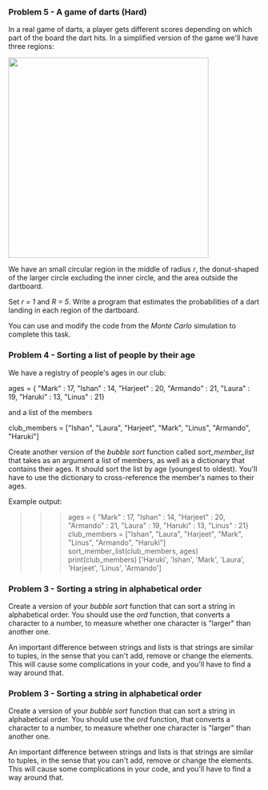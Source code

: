 ### Problem 5 - A game of darts (Hard)

In a real game of darts, a player gets different scores depending on which part
of the board  the dart hits. In a simplified version of the game we'll have
three regions:

<img src="media/problem5-dartboard.png" width="400px"/>

We have an small circular region in the middle of radius _r_, the donut-shaped
of the larger circle excluding the inner circle, and the area outside the
dartboard.

Set _r = 1_ and _R = 5_. Write a program that estimates the probabilities
of a dart landing in each region of the dartboard.

You can use and modify the code from the _Monte Carlo_ simulation to complete
this task.


### Problem 4 - Sorting a list of people by their age

We have a registry of people's ages in our club:

  ages = { "Mark" : 17, "Ishan" : 14, "Harjeet" : 20, "Armando" : 21, "Laura" : 19, "Haruki" : 13,  "Linus" : 21}

and a list of the members

  club_members = ["Ishan", "Laura", "Harjeet", "Mark", "Linus", "Armando", "Haruki"]

Create another version of the _bubble sort_ function called *sort_member_list*
that takes as an argument a list of members, as well as a dictionary that contains
their ages. It should sort the list by age (youngest to oldest). You'll have to use
the dictionary to cross-reference the member's names to their ages.

Example output:

  >>> ages = { "Mark" : 17, "Ishan" : 14, "Harjeet" : 20, "Armando" : 21, "Laura" : 19, "Haruki" : 13,  "Linus" : 21}
  >>> club_members = ["Ishan", "Laura", "Harjeet", "Mark", "Linus", "Armando", "Haruki"]
  >>> sort_member_list(club_members, ages)
  >>> print(club_members)
  ['Haruki', 'Ishan', 'Mark', 'Laura', 'Harjeet', 'Linus', 'Armando']


  ### Problem 3 - Sorting a string in alphabetical order

  Create a version of your _bubble sort_ function that can sort a string in
  alphabetical order. You should use the _ord_ function, that converts a character
  to a number, to measure whether one character is "larger" than another one.

  An important difference between strings and lists is that strings are similar to
  tuples, in the sense that you can't add, remove or change the elements. This
  will cause some complications in your code, and you'll have to find a way
  around  that.

  ### Problem 3 - Sorting a string in alphabetical order

  Create a version of your _bubble sort_ function that can sort a string in
  alphabetical order. You should use the _ord_ function, that converts a character
  to a number, to measure whether one character is "larger" than another one.

  An important difference between strings and lists is that strings are similar to
  tuples, in the sense that you can't add, remove or change the elements. This
  will cause some complications in your code, and you'll have to find a way
  around  that.
